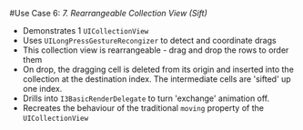 #Use Case 6: _7. Rearrangeable Collection View (Sift)_

- Demonstrates 1 `UICollectionView`
- Uses `UILongPressGestureRecongizer` to detect and coordinate drags
- This collection view is rearrangeable - drag and drop the rows to order them
- On drop, the dragging cell is deleted from its origin and inserted into the collection at the destination index. The intermediate cells are 'sifted' up one index.
- Drills into `I3BasicRenderDelegate` to turn 'exchange' animation off.
- Recreates the behaviour of the traditional `moving` property of the `UICollectionView`
